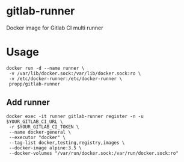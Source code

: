 # gitlab-runner
Docker image for Gitlab CI multi runner

# Usage
```
docker run -d --name runner \
 -v /var/lib/docker.sock:/var/lib/docker.sock:ro \
 -v /etc/docker-runner:/etc/docker-runner \
 propp/gitlab-runner
```

## Add runner
```
docker exec -it runner gitlab-runner register -n -u $YOUR_GITLAB_CI_URL \
 -r $YOUR_GITLAB_CI_TOKEN \
 --name docker-general \
 --executor "docker" \
 --tag-list docker,testing,registry,images \
 --docker-image alpine:3.5 \
 --docker-volumes "/var/run/docker.sock:/var/run/docker.sock:ro"
```
